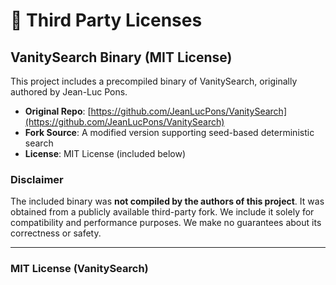 # 📄 Third Party Licenses

## VanitySearch Binary (MIT License)

This project includes a precompiled binary of VanitySearch, originally authored by Jean-Luc Pons.

- **Original Repo**: [https://github.com/JeanLucPons/VanitySearch](https://github.com/JeanLucPons/VanitySearch)
- **Fork Source**: A modified version supporting seed-based deterministic search
- **License**: MIT License (included below)

### Disclaimer

The included binary was **not compiled by the authors of this project**. It was obtained from a publicly available third-party fork. We include it solely for compatibility and performance purposes. We make no guarantees about its correctness or safety.

---

### MIT License (VanitySearch)


